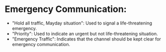 # Emergency Communication:

* "Hold all traffic, Mayday situation": Used to signal a life-threatening emergency.
* "Priority": Used to indicate an urgent but not life-threatening situation.
* "Emergency Traffic": Indicates that the channel should be kept clear for emergency communication.
